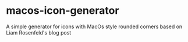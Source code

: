 # macos-icon-generator
A simple generator for icons with MacOs style rounded corners based on Liam Rosenfeld's blog post
